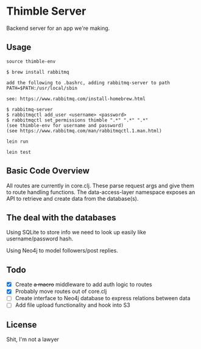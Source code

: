 # Thimble Server

Backend server for an app we're making.

## Usage

```
source thimble-env
```

```
$ brew install rabbitmq

add the following to .bashrc, adding rabbitmq-server to path
PATH=$PATH:/usr/local/sbin

see: https://www.rabbitmq.com/install-homebrew.html
```

```
$ rabbitmq-server
$ rabbitmqctl add_user <username> <password>
$ rabbitmqctl set_permissions thimble ".*" ".*" ".*"
(see thimble-env for username and password)
(see https://www.rabbitmq.com/man/rabbitmqctl.1.man.html)
```

```
lein run
```

```
lein test
```

## Basic Code Overview

All routes are currently in core.clj. These parse request args and give them
to route handling functions. The data-access-layer namespace exposes an API
to retrieve and create data from the database(s).

## The deal with the databases

Using SQLite to store info we need to look up easily like username/password hash.

Using Neo4j to model followers/post replies.

## Todo

- [x] Create ~~a macro~~ middleware to add auth logic to routes
- [x] Probably move routes out of core.clj
- [ ] Create interface to Neo4j database to express relations between data
- [ ] Add file upload functionality and hook into S3

## License

Shit, I'm not a lawyer
